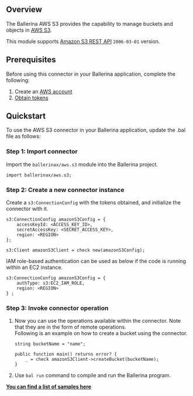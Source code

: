 ## Overview
The Ballerina AWS S3 provides the capability to manage buckets and objects in [AWS S3](https://aws.amazon.com/s3/).

This module supports [Amazon S3 REST API](https://docs.aws.amazon.com/AmazonS3/latest/API/Welcome.html) `2006-03-01` version.
 
## Prerequisites
Before using this connector in your Ballerina application, complete the following:
1. Create an [AWS account](https://portal.aws.amazon.com/billing/signup?nc2=h_ct&src=default&redirect_url=https%3A%2F%2Faws.amazon.com%2Fregistration-confirmation#/start)
2. [Obtain tokens](https://docs.aws.amazon.com/IAM/latest/UserGuide/id_credentials_access-keys.html)

## Quickstart
To use the AWS S3 connector in your Ballerina application, update the .bal file as follows:

### Step 1: Import connector
Import the `ballerinax/aws.s3` module into the Ballerina project.
```ballerina
import ballerinax/aws.s3;
```

### Step 2: Create a new connector instance
Create a `s3:ConnectionConfig` with the tokens obtained, and initialize the connector with it.
```ballerina
s3:ConnectionConfig amazonS3Config = {
    accessKeyId: <ACCESS_KEY_ID>,
    secretAccessKey: <SECRET_ACCESS_KEY>,
    region: <REGION>
};

s3:Client amazonS3Client = check new(amazonS3Config);
```

IAM role-based authentication can be used as below if the code is running within an EC2 instance.
```ballerina
s3:ConnectionConfig amazonS3Config = {
    authType: s3:EC2_IAM_ROLE,
    region: <REGION>
} ;
```

### Step 3: Invoke connector operation
1. Now you can use the operations available within the connector. Note that they are in the form of remote operations.  
Following is an example on how to create a bucket using the connector.

    ```ballerina
    string bucketName = "name";

    public function main() returns error? {
        _ = check amazonS3Client->createBucket(bucketName);
    }
    ```
2. Use `bal run` command to compile and run the Ballerina program.

**[You can find a list of samples here](https://github.com/ballerina-platform/module-ballerinax-aws.s3/tree/master/examples)**
